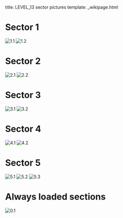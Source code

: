 title: LEVEL_13 sector pictures
template: _wikipage.html
# Sector 1
![1.1](1.1.jpg) ![1.2](1.2.jpg)   
# Sector 2
![2.1](2.1.jpg) ![2.2](2.2.jpg)   
# Sector 3
![3.1](3.1.jpg) ![3.2](3.2.jpg)   
# Sector 4
![4.1](4.1.jpg) ![4.2](4.2.jpg)   
# Sector 5
![5.1](5.1.jpg) ![5.2](5.2.jpg) ![5.3](5.3.jpg)   
# Always loaded sections
![0.1](0.1.jpg)   
